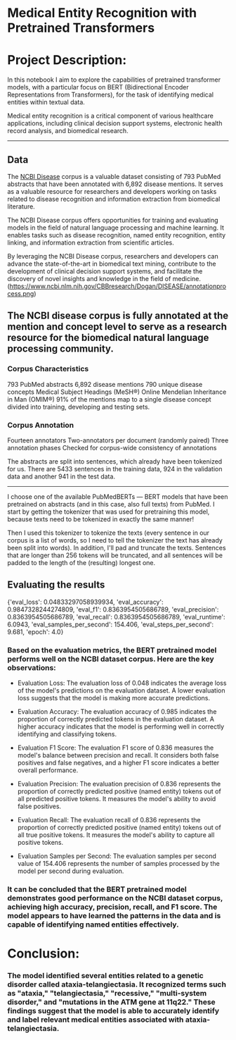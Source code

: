 # **Medical Entity Recognition with Pretrained Transformers**

# Project Description:
In this notebook I aim to explore the capabilities of pretrained transformer models, with a particular focus on BERT (Bidirectional Encoder Representations from Transformers), for the task of identifying medical entities within textual data.

Medical entity recognition is a critical component of various healthcare applications, including clinical decision support systems, electronic health record analysis, and biomedical research.

---------------------------------------------
## Data
The [NCBI Disease](https://www.ncbi.nlm.nih.gov/CBBresearch/Dogan/DISEASE/)  corpus is a valuable dataset consisting of 793 PubMed abstracts that have been annotated with 6,892 disease mentions. It serves as a valuable resource for researchers and developers working on tasks related to disease recognition and information extraction from biomedical literature.

The NCBI Disease corpus offers opportunities for training and evaluating models in the field of natural language processing and machine learning. It enables tasks such as disease recognition, named entity recognition, entity linking, and information extraction from scientific articles.

By leveraging the NCBI Disease corpus, researchers and developers can advance the state-of-the-art in biomedical text mining, contribute to the development of clinical decision support systems, and facilitate the discovery of novel insights and knowledge in the field of medicine.
(https://www.ncbi.nlm.nih.gov/CBBresearch/Dogan/DISEASE/annotationprocess.png)


## The NCBI disease corpus is fully annotated at the mention and concept level to serve as a research resource for the biomedical natural language processing community.


### Corpus Characteristics

793 PubMed abstracts
6,892 disease mentions
790 unique disease concepts
Medical Subject Headings (MeSH®)
Online Mendelian Inheritance in Man (OMIM®)
91% of the mentions map to a single disease concept
divided into training, developing and testing sets.
### Corpus Annotation
Fourteen annotators
Two-annotators per document (randomly paired)
Three annotation phases
Checked for corpus-wide consistency of annotations

The abstracts are split into sentences, which already have been tokenized for us. There are 5433 sentences in the training data, 924 in the validation data and another 941 in the test data.

-----------------------------

I choose one of the available PubMedBERTs — BERT models that have been pretrained on abstracts (and in this case, also full texts) from PubMed. I start by getting the tokenizer that was used for pretraining this model, because texts need to be tokenized in exactly the same manner!

Then I used this tokenizer to tokenize the texts (every sentence in our corpus is a list of words, so I need to tell the tokenizer the text has already been split into words). In addition, I'll  pad and truncate the texts. Sentences that are longer than 256 tokens will be truncated, and all sentences will be padded to the length of the (resulting) longest one.

## Evaluating the results

{'eval_loss': 0.04833297058939934,
 'eval_accuracy': 0.9847328244274809,
 'eval_f1': 0.8363954505686789,
 'eval_precision': 0.8363954505686789,
 'eval_recall': 0.8363954505686789,
 'eval_runtime': 6.0943,
 'eval_samples_per_second': 154.406,
 'eval_steps_per_second': 9.681,
 'epoch': 4.0}
 
 ### Based on the evaluation metrics, the BERT pretrained model performs well on the NCBI dataset corpus. Here are the key observations:

- Evaluation Loss: The evaluation loss of 0.048 indicates the average loss of the model's predictions on the evaluation dataset. A lower evaluation loss suggests that the model is making more accurate predictions.

- Evaluation Accuracy: The evaluation accuracy of 0.985 indicates the proportion of correctly predicted tokens in the evaluation dataset. A higher accuracy indicates that the model is performing well in correctly identifying and classifying tokens.

- Evaluation F1 Score: The evaluation F1 score of 0.836 measures the model's balance between precision and recall. It considers both false positives and false negatives, and a higher F1 score indicates a better overall performance.

- Evaluation Precision: The evaluation precision of 0.836 represents the proportion of correctly predicted positive (named entity) tokens out of all predicted positive tokens. It measures the model's ability to avoid false positives.

- Evaluation Recall: The evaluation recall of 0.836 represents the proportion of correctly predicted positive (named entity) tokens out of all true positive tokens. It measures the model's ability to capture all positive tokens.

- Evaluation Samples per Second: The evaluation samples per second value of 154.406 represents the number of samples processed by the model per second during evaluation. 


### It can be concluded that the BERT pretrained model demonstrates good performance on the NCBI dataset corpus, achieving high accuracy, precision, recall, and F1 score. The model appears to have learned the patterns in the data and is capable of identifying named entities effectively. 

# Conclusion:

### The model identified several entities related to a genetic disorder called ataxia-telangiectasia. It recognized terms such as "ataxia," "telangiectasia," "recessive," "multi-system disorder," and "mutations in the ATM gene at 11q22." These findings suggest that the model is able to accurately identify and label relevant medical entities associated with ataxia-telangiectasia.
